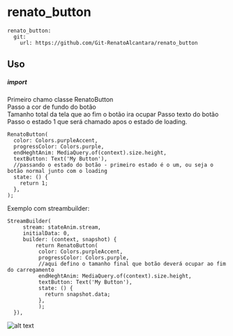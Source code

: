 # renato_button

  ```
  renato_button:
    git:
      url: https://github.com/Git-RenatoAlcantara/renato_button
 ```
   
## **Uso**</br>
 ##### import </br>
 
 Primeiro chamo classe RenatoButton <br>
 Passo a cor de fundo do botão</br>
 Tamanho total da tela que ao fim o botão ira ocupar
 Passo texto do botão
 Passo o estado 1 que será chamado apos o estado de loading.
 ```
RenatoButton(
   color: Colors.purpleAccent,
   progressColor: Colors.purple,
   endHeghtAnim: MediaQuery.of(context).size.height,
   textButton: Text('My Button'),
   //passando o estado do botão - primeiro estado é o um, ou seja o botão normal junto com o loading
   state: () {
     return 1;
   },
);
```

Exemplo com streambuilder:
```
StreamBuilder(
     stream: stateAnim.stream,
     initialData: 0,
     builder: (context, snapshot) {
         return RenatoButton(
          color: Colors.purpleAccent,
          progressColor: Colors.purple,
          //aqui defino o tamanho final que botão deverá ocupar ao fim do carregamento
          endHeghtAnim: MediaQuery.of(context).size.height,
          textButton: Text('My Button'),
          state: () {
            return snapshot.data;
          },
          );
  }),
```

![alt text](https://media.giphy.com/media/dW6dluam6ISBhcnMQp/giphy.gif "Imagem de exemplo")




